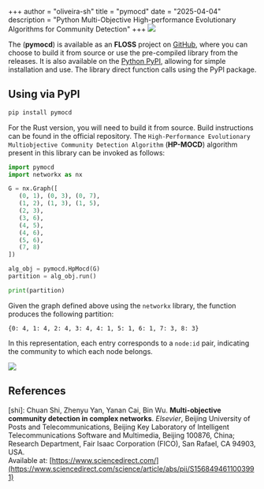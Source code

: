 +++
author = "oliveira-sh"
title = "pymocd"
date = "2025-04-04"
description = "Python Multi-Objective High-performance Evolutionary Algorithms for Community Detection"
+++
![](https://oliveira-sh.github.io/pymocd/images/logos/title_logo_hu_7ef92fb7ab51c789.webp)

The (**pymocd**) is available as an **FLOSS** project on [GitHub](https://github.com/oliveira-sh/pymocd), where you can choose to build it from source or use the pre-compiled library from the releases. It is also available on the [Python PyPI](https://pypi.org/project/pymocd/), allowing for simple installation and use. The library direct function calls using the PyPI package.

## Using via PyPI

```bash
pip install pymocd
```

For the Rust version, you will need to build it from source. Build instructions can be found in the official repository. The `High-Performance Evolutionary Multiobjective Community Detection Algorithm` (**HP-MOCD**) algorithm present in this library can be invoked as follows:

```python
import pymocd
import networkx as nx

G = nx.Graph([
   (0, 1), (0, 3), (0, 7),
   (1, 2), (1, 3), (1, 5), 
   (2, 3), 
   (3, 6), 
   (4, 5), 
   (4, 6), 
   (5, 6), 
   (7, 8)
])

alg_obj = pymocd.HpMocd(G)
partition = alg_obj.run()

print(partition)
```

Given the graph defined above using the `networkx` library, the function produces the following partition:
```
{0: 4, 1: 4, 2: 4, 3: 4, 4: 1, 5: 1, 6: 1, 7: 3, 8: 3}
```
In this representation, each entry corresponds to a `node:id` pair, indicating the community to which each node belongs.

![](/img/banners/exampleremocd.png)

## References


[shi]: Chuan Shi, Zhenyu Yan, Yanan Cai, Bin Wu. **Multi-objective community detection in complex networks**. *Elsevier*, Beijing University of Posts and Telecommunications, Beijing Key Laboratory of Intelligent Telecommunications Software and Multimedia, Beijing 100876, China; Research Department, Fair Isaac Corporation (FICO), San Rafael, CA 94903, USA.  
Available at: [https://www.sciencedirect.com/](https://www.sciencedirect.com/science/article/abs/pii/S1568494611003991)
```
